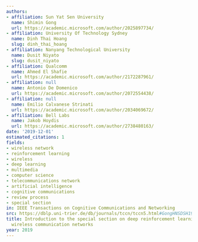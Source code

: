 ```yaml
---
authors:
- affiliation: Sun Yat Sen University
  name: Shimin Gong
  url: https://academic.microsoft.com/author/2025897734/
- affiliation: University Of Technology Sydney
  name: Dinh Thai Hoang
  slug: dinh_thai_hoang
- affiliation: Nanyang Technological University
  name: Dusit Niyato
  slug: dusit_niyato
- affiliation: Qualcomm
  name: Ahmed El Shafie
  url: https://academic.microsoft.com/author/2172287961/
- affiliation: null
  name: Antonio De Domenico
  url: https://academic.microsoft.com/author/2072554438/
- affiliation: null
  name: Emilio Calvanese Strinati
  url: https://academic.microsoft.com/author/2034069672/
- affiliation: Bell Labs
  name: Jakob Hoydis
  url: https://academic.microsoft.com/author/2738480163/
date: '2019-12-01'
estimated_citations: 1
fields:
- wireless network
- reinforcement learning
- wireless
- deep learning
- multimedia
- computer science
- telecommunications network
- artificial intelligence
- cognitive communications
- review process
- special section
in: IEEE Transactions on Cognitive Communications and Networking
src: https://dblp.uni-trier.de/db/journals/tccn/tccn5.html#GongHNSDSH19
title: Introduction to the special section on deep reinforcement learning for future
  wireless communication networks
year: 2019
---
```

